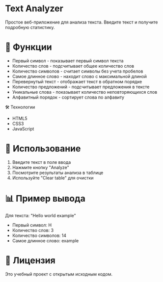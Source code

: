 # Text Analyzer

Простое веб-приложение для анализа текста. Введите текст и получите подробную статистику.

# 🚀 Функции

- Первый символ - показывает первый символ текста
- Количество слов - подсчитывает общее количество слов
- Количество символов - считает символы без учета пробелов
- Самое длинное слово - находит слово с максимальной длиной
- Перевернутый текст - отображает текст в обратном порядке
- Количество предложений - подсчитывает предложения в тексте
- Уникальные слова - показывает количество неповторяющихся слов
- Алфавитный порядок - сортирует слова по алфавиту

🛠️ Технологии

- HTML5
- CSS3
- JavaScript

# 🎯 Использование

1. Введите текст в поле ввода
2. Нажмите кнопку "Analyze"
3. Посмотрите результаты анализа в таблице
4. Используйте "Clear table" для очистки

# 📊 Пример вывода

Для текста: "Hello world example"
- Первый символ: H
- Количество слов: 3
- Количество символов: 14
- Самое длинное слово: example


# 📝 Лицензия

Это учебный проект с открытым исходным кодом.

